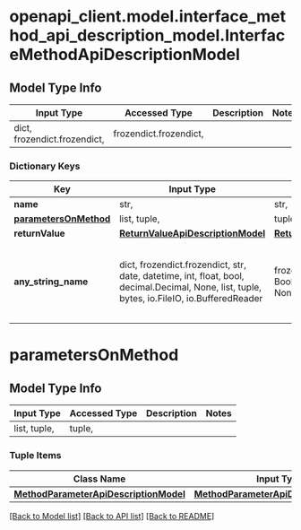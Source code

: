 # openapi_client.model.interface_method_api_description_model.InterfaceMethodApiDescriptionModel

## Model Type Info
Input Type | Accessed Type | Description | Notes
------------ | ------------- | ------------- | -------------
dict, frozendict.frozendict,  | frozendict.frozendict,  |  | 

### Dictionary Keys
Key | Input Type | Accessed Type | Description | Notes
------------ | ------------- | ------------- | ------------- | -------------
**name** | str,  | str,  |  | [optional] 
**[parametersOnMethod](#parametersOnMethod)** | list, tuple,  | tuple,  |  | [optional] 
**returnValue** | [**ReturnValueApiDescriptionModel**](ReturnValueApiDescriptionModel.md) | [**ReturnValueApiDescriptionModel**](ReturnValueApiDescriptionModel.md) |  | [optional] 
**any_string_name** | dict, frozendict.frozendict, str, date, datetime, int, float, bool, decimal.Decimal, None, list, tuple, bytes, io.FileIO, io.BufferedReader | frozendict.frozendict, str, BoolClass, decimal.Decimal, NoneClass, tuple, bytes, FileIO | any string name can be used but the value must be the correct type | [optional]

# parametersOnMethod

## Model Type Info
Input Type | Accessed Type | Description | Notes
------------ | ------------- | ------------- | -------------
list, tuple,  | tuple,  |  | 

### Tuple Items
Class Name | Input Type | Accessed Type | Description | Notes
------------- | ------------- | ------------- | ------------- | -------------
[**MethodParameterApiDescriptionModel**](MethodParameterApiDescriptionModel.md) | [**MethodParameterApiDescriptionModel**](MethodParameterApiDescriptionModel.md) | [**MethodParameterApiDescriptionModel**](MethodParameterApiDescriptionModel.md) |  | 

[[Back to Model list]](../../README.md#documentation-for-models) [[Back to API list]](../../README.md#documentation-for-api-endpoints) [[Back to README]](../../README.md)

